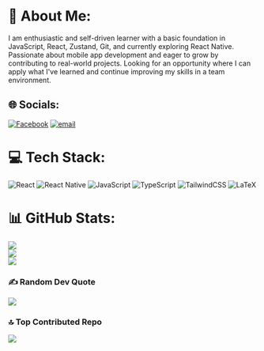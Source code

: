# 💫 About Me:
I am enthusiastic and self-driven learner with a basic foundation in JavaScript, React, Zustand, Git, and currently exploring React Native. Passionate about mobile app development and eager to grow by contributing to real-world projects. Looking for an opportunity where I can apply what I've learned and continue improving my skills in a team environment.


## 🌐 Socials:
[![Facebook](https://img.shields.io/badge/Facebook-%231877F2.svg?logo=Facebook&logoColor=white)](https://facebook.com/sabindahal2004) [![email](https://img.shields.io/badge/Email-D14836?logo=gmail&logoColor=white)](mailto:sabindahal2004@gmail.com) 

# 💻 Tech Stack:
![React](https://img.shields.io/badge/react-%2320232a.svg?style=for-the-badge&logo=react&logoColor=%2361DAFB) ![React Native](https://img.shields.io/badge/react_native-%2320232a.svg?style=for-the-badge&logo=react&logoColor=%2361DAFB) ![JavaScript](https://img.shields.io/badge/javascript-%23323330.svg?style=for-the-badge&logo=javascript&logoColor=%23F7DF1E) ![TypeScript](https://img.shields.io/badge/typescript-%23007ACC.svg?style=for-the-badge&logo=typescript&logoColor=white) ![TailwindCSS](https://img.shields.io/badge/tailwindcss-%2338B2AC.svg?style=for-the-badge&logo=tailwind-css&logoColor=white) ![LaTeX](https://img.shields.io/badge/latex-%23008080.svg?style=for-the-badge&logo=latex&logoColor=white)
# 📊 GitHub Stats:
![](https://github-readme-stats.vercel.app/api?username=sabindahal2004&theme=blue_navy&hide_border=true&include_all_commits=false&count_private=false)<br/>
![](https://nirzak-streak-stats.vercel.app/?user=sabindahal2004&theme=blue_navy&hide_border=true)<br/>
![](https://github-readme-stats.vercel.app/api/top-langs/?username=sabindahal2004&theme=blue_navy&hide_border=true&include_all_commits=false&count_private=false&layout=compact)

### ✍️ Random Dev Quote
![](https://quotes-github-readme.vercel.app/api?type=horizontal&theme=radical)

### 🔝 Top Contributed Repo
![](https://github-contributor-stats.vercel.app/api?username=sabindahal2004&limit=5&theme=radical&combine_all_yearly_contributions=true)


